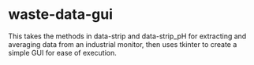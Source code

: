 # waste-data-gui
This takes the methods in data-strip and data-strip_pH for extracting and averaging data from an industrial monitor, then uses tkinter to create a simple GUI for ease of execution.
